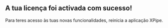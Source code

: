 ## A tua licença foi activada com sucesso!

Para teres acesso às tuas novas funcionalidades, reinicia a aplicação XPipe.
